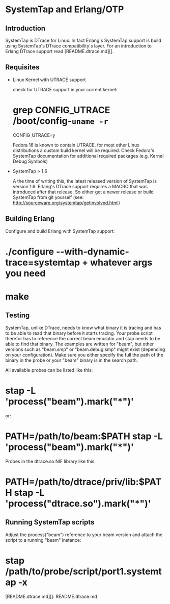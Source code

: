 SystemTap and Erlang/OTP
========================

Introduction
------------

SystemTap is DTrace for Linux. In fact Erlang's SystemTap support
is build using SystemTap's DTrace compatibility's layer. For an
introduction to Erlang DTrace support read [README.dtrace.md][].

Requisites
----------

* Linux Kernel with UTRACE support

  check for UTRACE support in your current kernel:

    # grep CONFIG_UTRACE /boot/config-`uname -r`
    CONFIG_UTRACE=y

  Fedora 16 is known to contain UTRACE, for most other Linux distributions
  a custom build kernel will be required.
  Check Fedora's SystemTap documentation for additional required packages
  (e.g. Kernel Debug Symbols)

* SystemTap > 1.6

  A the time of writing this, the latest released version of SystemTap is
  version 1.6. Erlang's DTrace support requires a MACRO that was introduced
  after that release. So either get a newer release or build SystemTap from
  git yourself (see: http://sourceware.org/systemtap/getinvolved.html)

Building Erlang
---------------

Configure and build Erlang with SystemTap support:

  # ./configure --with-dynamic-trace=systemtap + whatever args you need
  # make

Testing
-------

SystemTap, unlike DTrace, needs to know what binary it is tracing and has to
be able to read that binary before it starts tracing. Your probe script
therefor has to reference the correct beam emulator and stap needs to be able
to find that binary.
The examples are written for "beam", but other versions such as "beam.smp" or
"beam.debug.smp" might exist (depending on your configuration). Make sure you
either specify the full the path of the binary in the probe or your "beam"
binary is in the search path.

All available probes can be listed like this:

   # stap -L 'process("beam").mark("*")'

or:

   # PATH=/path/to/beam:$PATH stap -L 'process("beam").mark("*")'


Probes in the dtrace.so NIF library like this:

  # PATH=/path/to/dtrace/priv/lib:$PATH stap -L 'process("dtrace.so").mark("*")'

Running SystemTap scripts
-------------------------

Adjust the process("beam") reference to your beam version and attach the script
to a running "beam" instance:

  # stap /path/to/probe/script/port1.systemtap -x <pid of beam>


   [README.dtrace.md][]: README.dtrace.md
